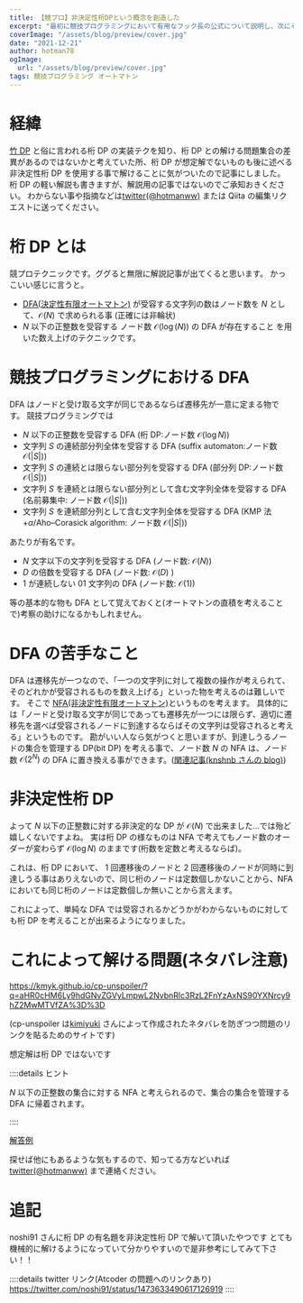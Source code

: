 ```yaml
---
title: 【競プロ】非決定性桁DPという概念を創造した
excerpt: "最初に競技プログラミングにおいて有用なフック長の公式について説明し、次にそれの一般化と既存の問題の新しい解き方の提案をします"
coverImage: "/assets/blog/preview/cover.jpg"
date: "2021-12-21"
author: hotman78
ogImage:
  url: "/assets/blog/preview/cover.jpg"
tags: 競技プログラミング オートマトン
---
```


# 経緯

[竹 DP](https://opt-cp.com/abc050d/) と俗に言われる桁 DP の実装テクを知り、桁 DP との解ける問題集合の差異があるのではないかと考えていた所、桁 DP が想定解でないものも後に述べる非決定性桁 DP を使用する事で解けることに気がついたので記事にしました。
桁 DP の軽い解説も書きますが、解説用の記事ではないのでご承知おきください。
わからない事や指摘などは[twitter(@hotmanww)](https://twitter.com/hotmanww) または Qiita の編集リクエストに送ってください。

# 桁 DP とは

競プロテクニックです。ググると無限に解説記事が出てくると思います。
かっこいい感じに言うと。

- [DFA(決定性有限オートマトン)](https://ja.wikipedia.org/wiki/%E6%B1%BA%E5%AE%9A%E6%80%A7%E6%9C%89%E9%99%90%E3%82%AA%E3%83%BC%E3%83%88%E3%83%9E%E3%83%88%E3%83%B3) が受容する文字列の数はノード数を $N$ として、$\mathcal{O}(N)$ で求められる事 (正確には非輪状)
- $N$ 以下の正整数を受容する ノード数 $\mathcal{O}(\log (N))$ の DFA が存在すること
  を用いた数え上げのテクニックです。

# 競技プログラミングにおける DFA

DFA はノードと受け取る文字が同じであるならば遷移先が一意に定まる物です。
競技プログラミングでは

- $N$ 以下の正整数を受容する DFA (桁 DP:ノード数 $\mathcal{O}(\log N)$)
- 文字列 $S$ の連続部分列全体を受容する DFA (suffix automaton:ノード数 $\mathcal{O}(|S|)$)
- 文字列 $S$ の連続とは限らない部分列を受容する DFA (部分列 DP:ノード数 $\mathcal{O}(|S|)$)
- 文字列 $S$ を連続とは限らない部分列として含む文字列全体を受容する DFA (名前募集中: ノード数 $\mathcal{O}(|S|)$)
- 文字列 $S$ を連続部分列として含む文字列全体を受容する DFA (KMP 法+$\alpha$/Aho–Corasick algorithm: ノード数 $\mathcal{O}(|S|)$)

あたりが有名です。

- $N$ 文字以下の文字列を受容する DFA (ノード数: $\mathcal{O}(N)$)
- $D$ の倍数を受容する DFA (ノード数: $\mathcal{O}(D)$ )
- 1 が連続しない 01 文字列の DFA (ノード数: $\mathcal{O}(1)$)

等の基本的な物も DFA として覚えておくと(オートマトンの直積を考えることで)考察の助けになるかもしれません。

# DFA の苦手なこと

DFA は遷移先が一つなので、「一つの文字列に対して複数の操作が考えられて、そのどれかが受容されるものを数え上げる」といった物を考えるのは難しいです。
そこで [NFA(非決定性有限オートマトン)](https://ja.wikipedia.org/wiki/%E9%9D%9E%E6%B1%BA%E5%AE%9A%E6%80%A7%E6%9C%89%E9%99%90%E3%82%AA%E3%83%BC%E3%83%88%E3%83%9E%E3%83%88%E3%83%B3)というものを考えます。
具体的には「ノードと受け取る文字が同じであっても遷移先が一つには限らず、適切に遷移先を選べば受容されるノードに到達するならばその文字列は受容されると考える」というものです。
勘がいい人なら気がつくと思いますが、到達しうるノードの集合を管理する DP(bit DP) を考える事で、ノード数 $N$ の NFA は、ノード数 $\mathcal{O}(2^N)$ の DFA に置き換える事ができます。([関連記事(knshnb さんの blog)](https://blog.knshnb.com/posts/aoj2587/))

# 非決定性桁 DP

よって $N$ 以下の正整数に対する非決定的な DP が $\mathcal{O}(N)$ で出来ました...では殆ど嬉しくないですよね。
実は桁 DP の様なものは NFA で考えてもノード数のオーダーが変わらず $\mathcal{O}(\log N)$ のままです(桁数を定数と考えるならば)。

これは、桁 DP において、 1 回遷移後のノードと 2 回遷移後のノードが同時に到達しうる事はありえないので、同じ桁のノードは定数個しかないことから、NFA においても同じ桁のノードは定数個しか無いことから言えます。

これによって、単純な DFA では受容されるかどうかがわからないものに対しても桁 DP を考えることが出来るようになりました。

# これによって解ける問題(ネタバレ注意)

https://kmyk.github.io/cp-unspoiler/?q=aHR0cHM6Ly9hdGNvZGVyLmpwL2NvbnRlc3RzL2FnYzAxNS90YXNrcy9hZ2MwMTVfZA%3D%3D

(cp-unspoiler は[kimiyuki](https://kmyk.github.io/blog/) さんによって作成されたネタバレを防ぎつつ問題のリンクを貼るためのサイトです)

想定解は桁 DP ではないです

::::details ヒント

$N$ 以下の正整数の集合に対する NFA と考えられるので、集合の集合を管理する DFA に帰着されます。

::::

[解答例](https://atcoder.jp/contests/agc015/submissions/28049610)

探せば他にもあるような気もするので、知ってる方などいれば [twitter(@hotmanww)](https://twitter.com/hotmanww) まで連絡ください。

# 追記

noshi91 さんに桁 DP の有名題を非決定性桁 DP で解いて頂いたやつです
とても機械的に解けるようになっていて分かりやすいので是非参考にしてみて下さい！！

::::details twitter リンク(Atcoder の問題へのリンクあり)
https://twitter.com/noshi91/status/1473633490617126919
::::
